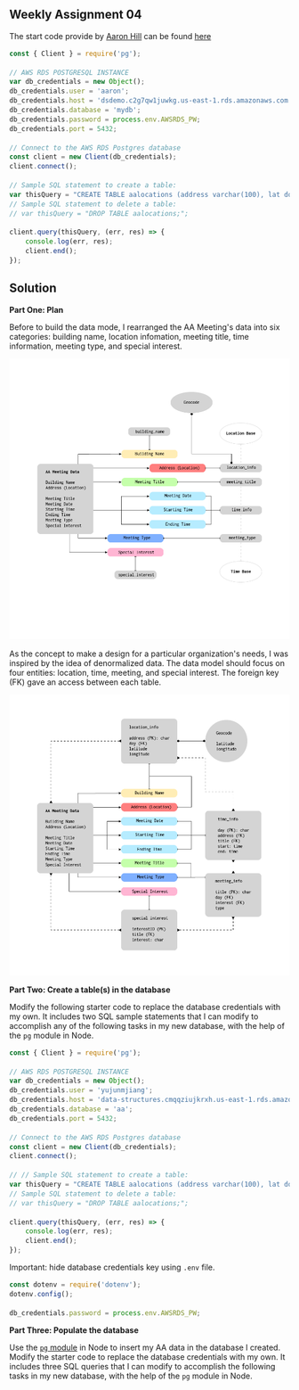 ## Weekly Assignment 04

The start code provide by [Aaron Hill](https://github.com/aaronxhill) can be found [here](https://github.com/visualizedata/data-structures/blob/master/weekly_assignment_04.md)

```javascript
const { Client } = require('pg');

// AWS RDS POSTGRESQL INSTANCE
var db_credentials = new Object();
db_credentials.user = 'aaron';
db_credentials.host = 'dsdemo.c2g7qw1juwkg.us-east-1.rds.amazonaws.com';
db_credentials.database = 'mydb';
db_credentials.password = process.env.AWSRDS_PW;
db_credentials.port = 5432;

// Connect to the AWS RDS Postgres database
const client = new Client(db_credentials);
client.connect();

// Sample SQL statement to create a table: 
var thisQuery = "CREATE TABLE aalocations (address varchar(100), lat double precision, long double precision);";
// Sample SQL statement to delete a table: 
// var thisQuery = "DROP TABLE aalocations;"; 

client.query(thisQuery, (err, res) => {
    console.log(err, res);
    client.end();
});
```

## Solution
**Part One: Plan**

Before to build the data mode, I rearranged the AA Meeting's data into six categories: building name, location infomation, meeting title, time information, meeting type, and special interest.

![illustrative images](./data-category.png)

As the concept to make a design for a particular organization's needs, I was inspired by the idea of denormalized data. The data model should focus on four entities: location, time, meeting, and special interest. The foreign key (FK) gave an access between each table.

![illustrative images](./data-model.png)

**Part Two: Create a table(s) in the database**

Modify the following starter code to replace the database credentials with my own. It includes two SQL sample statements that I can modify to accomplish any of the following tasks in my new database, with the help of the `pg` module in Node.

```javascript
const { Client } = require('pg');

// AWS RDS POSTGRESQL INSTANCE
var db_credentials = new Object();
db_credentials.user = 'yujunmjiang';
db_credentials.host = 'data-structures.cmqqziujkrxh.us-east-1.rds.amazonaws.com';
db_credentials.database = 'aa';
db_credentials.port = 5432;

// Connect to the AWS RDS Postgres database
const client = new Client(db_credentials);
client.connect();

// // Sample SQL statement to create a table: 
var thisQuery = "CREATE TABLE aalocations (address varchar(100), lat double precision, long double precision);";
// Sample SQL statement to delete a table: 
// var thisQuery = "DROP TABLE aalocations;"; 

client.query(thisQuery, (err, res) => {
    console.log(err, res);
    client.end();
});
```

Important: hide database credentials key using `.env` file.
```javascript
const dotenv = require('dotenv');
dotenv.config();

db_credentials.password = process.env.AWSRDS_PW;
```

**Part Three: Populate the database**

Use the [`pg` module](https://node-postgres.com/) in Node to insert my AA data in the database I created. Modify the starter code to replace the database credentials with my own. It includes three SQL queries that I can modify to accomplish the following tasks in my new database, with the help of the `pg` module in Node.
